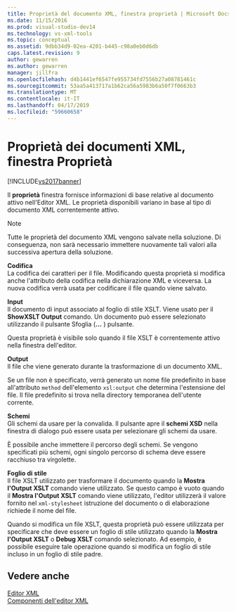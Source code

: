 ```yaml
---
title: Proprietà del documento XML, finestra proprietà | Microsoft Docs
ms.date: 11/15/2016
ms.prod: visual-studio-dev14
ms.technology: vs-xml-tools
ms.topic: conceptual
ms.assetid: 9dbb34d9-02ea-4201-b445-c98a0eb0d6db
caps.latest.revision: 9
author: gewarren
ms.author: gewarren
manager: jillfra
ms.openlocfilehash: d4b1441ef6547fe955734fd7556b27a08781461c
ms.sourcegitcommit: 53aa5a413717a1b62ca56a5983b6a50f7f0663b3
ms.translationtype: MT
ms.contentlocale: it-IT
ms.lasthandoff: 04/17/2019
ms.locfileid: "59660658"
---
```

# <a name="xml-document-properties-properties-window"></a>Proprietà dei documenti XML, finestra Proprietà
[!INCLUDE[vs2017banner](../includes/vs2017banner.md)]

Il **proprietà** finestra fornisce informazioni di base relative al documento attivo nell'Editor XML. Le proprietà disponibili variano in base al tipo di documento XML correntemente attivo.  
  
> [!NOTE]
>  Tutte le proprietà del documento XML vengono salvate nella soluzione. Di conseguenza, non sarà necessario immettere nuovamente tali valori alla successiva apertura della soluzione.  
  
 **Codifica**  
 La codifica dei caratteri per il file. Modificando questa proprietà si modifica anche l'attributo della codifica nella dichiarazione XML e viceversa. La nuova codifica verrà usata per codificare il file quando viene salvato.  
  
 **Input**  
 Il documento di input associato al foglio di stile XSLT. Viene usato per il **ShowXSLT Output** comando. Un documento può essere selezionato utilizzando il pulsante Sfoglia (**...** ) pulsante.  
  
 Questa proprietà è visibile solo quando il file XSLT è correntemente attivo nella finestra dell'editor.  
  
 **Output**  
 Il file che viene generato durante la trasformazione di un documento XML.  
  
 Se un file non è specificato, verrà generato un nome file predefinito in base all'attributo `method` dell'elemento `xsl:output` che determina l'estensione del file. Il file predefinito si trova nella directory temporanea dell'utente corrente.  
  
 **Schemi**  
 Gli schemi da usare per la convalida. Il pulsante apre il **schemi XSD** nella finestra di dialogo può essere usata per selezionare gli schemi da usare.  
  
 È possibile anche immettere il percorso degli schemi. Se vengono specificati più schemi, ogni singolo percorso di schema deve essere racchiuso tra virgolette.  
  
 **Foglio di stile**  
 Il file XSLT utilizzato per trasformare il documento quando la **Mostra l'Output XSLT** comando viene utilizzato. Se questo campo è vuoto quando il **Mostra l'Output XSLT** comando viene utilizzato, l'editor utilizzerà il valore fornito nel `xml-stylesheet` istruzione del documento o di elaborazione richiede il nome del file.  
  
 Quando si modifica un file XSLT, questa proprietà può essere utilizzata per specificare che deve essere un foglio di stile utilizzato quando la **Mostra l'Output XSLT** o **Debug XSLT** comando selezionato. Ad esempio, è possibile eseguire tale operazione quando si modifica un foglio di stile incluso in un foglio di stile padre.  
  
## <a name="see-also"></a>Vedere anche  
 [Editor XML](../xml-tools/xml-editor.md)   
 [Componenti dell'editor XML](../xml-tools/xml-editor-components.md)
